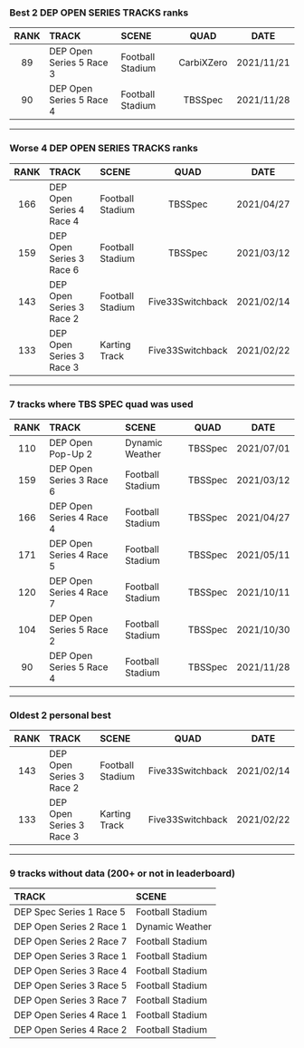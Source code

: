 ### Best 2 DEP OPEN SERIES TRACKS ranks
|RANK|TRACK|SCENE|QUAD|DATE|
|:---:|:---|:---|:---:|:---:|
|89|DEP Open Series 5 Race 3|Football Stadium|CarbiXZero|2021/11/21|
|90|DEP Open Series 5 Race 4|Football Stadium|TBSSpec|2021/11/28|
---
### Worse 4 DEP OPEN SERIES TRACKS ranks
|RANK|TRACK|SCENE|QUAD|DATE|
|:---:|:---|:---|:---:|:---:|
|166|DEP Open Series 4 Race 4|Football Stadium|TBSSpec|2021/04/27|
|159|DEP Open Series 3 Race 6|Football Stadium|TBSSpec|2021/03/12|
|143|DEP Open Series 3 Race 2|Football Stadium|Five33Switchback|2021/02/14|
|133|DEP Open Series 3 Race 3|Karting Track|Five33Switchback|2021/02/22|
---
### 7 tracks where TBS SPEC quad was used
|RANK|TRACK|SCENE|QUAD|DATE|
|:---:|:---|:---|:---:|:---:|
|110|DEP Open Pop-Up 2|Dynamic Weather|TBSSpec|2021/07/01|
|159|DEP Open Series 3 Race 6|Football Stadium|TBSSpec|2021/03/12|
|166|DEP Open Series 4 Race 4|Football Stadium|TBSSpec|2021/04/27|
|171|DEP Open Series 4 Race 5|Football Stadium|TBSSpec|2021/05/11|
|120|DEP Open Series 4 Race 7|Football Stadium|TBSSpec|2021/10/11|
|104|DEP Open Series 5 Race 2|Football Stadium|TBSSpec|2021/10/30|
|90|DEP Open Series 5 Race 4|Football Stadium|TBSSpec|2021/11/28|
---
### Oldest 2 personal best
|RANK|TRACK|SCENE|QUAD|DATE|
|:---:|:---|:---|:---:|:---:|
|143|DEP Open Series 3 Race 2|Football Stadium|Five33Switchback|2021/02/14|
|133|DEP Open Series 3 Race 3|Karting Track|Five33Switchback|2021/02/22|
---
### 9 tracks without data (200+ or not in leaderboard)
|TRACK|SCENE|
|:---|:---|
|DEP Spec Series 1 Race 5|Football Stadium|
|DEP Open Series 2 Race 1|Dynamic Weather|
|DEP Open Series 2 Race 7|Football Stadium|
|DEP Open Series 3 Race 1|Football Stadium|
|DEP Open Series 3 Race 4|Football Stadium|
|DEP Open Series 3 Race 5|Football Stadium|
|DEP Open Series 3 Race 7|Football Stadium|
|DEP Open Series 4 Race 1|Football Stadium|
|DEP Open Series 4 Race 2|Football Stadium|

